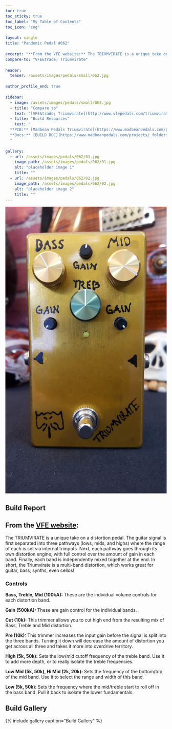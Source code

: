```yaml
---
toc: true
toc_sticky: true
toc_label: "My Table of Contents"
toc_icon: "cog"

layout: single
title: "Pandemic Pedal #062"

excerpt: "**From the VFE website:** The TRIUMVIRATE is a unique take on a distortion pedal. The guitar signal is first separated into three pathways (lows, mids, and highs) where the range of each is set via internal trimpots. Next, each pathway goes through its own distortion engine, with full control over the amount of gain in each band. Finally, each band is independently mixed together at the end. In short, the Triumvirate is a multi-band distortion, which works great for guitar, bass, synths, even cellos!"
compare-to: "VFE&trade; Triumvirate"

header:
  teaser: /assets/images/pedals/small/062.jpg

author_profile_end: true

sidebar:
  - image: /assets/images/pedals/small/062.jpg
  - title: "Compare to"
    text: "[VFE&trade; Triumvirate](http://www.vfepedals.com/triumvirate.html)"
  - title: "Build Resources"
    text: "
  **PCB:** [Madbean Pedals Triumvirate](https://www.madbeanpedals.com/projects/index.html)<br>
  **Docs:** [BUILD DOC](https://www.madbeanpedals.com/projects/_folders/VFE/docs/VFE_Triumvirate.zip)
  "

gallery:
  - url: /assets/images/pedals/062/01.jpg
    image_path: /assets/images/pedals/062/01.jpg
    alt: "placeholder image 1"
    title: ""
  - url: /assets/images/pedals/062/02.jpg
    image_path: /assets/images/pedals/062/02.jpg
    alt: "placeholder image 2"
    title: ""
---
```


[![header](/assets/images/pedals/062.jpg)](/assets/images/pedals/062.jpg)

## Build Report ##

## From the [VFE website](http://www.vfepedals.com/triumvirate.html):

The TRIUMVIRATE is a unique take on a distortion pedal. The guitar signal is first separated into three pathways (lows, mids, and highs) where the range of each is set via internal trimpots. Next, each pathway goes through its own distortion engine, with full control over the amount of gain in each band. Finally, each band is independently mixed together at the end. In short, the Triumvirate is a multi-band distortion, which works great for guitar, bass, synths, even cellos!

### Controls

**Bass, Treble, Mid (100kA):** These are the individual volume controls for each distortion band.

**Gain (500kA):** These are gain control for the individual bands.

**Cut (10k):** This trimmer allows you to cut high end from the resulting mix of Bass, Treble and Mid distortion.

**Pre (10k):** This trimmer increases the input gain before the signal is split into the three bands. Turning it down will decrease the amount of distortion you get across all three and takes it more into overdrive territory.

**High (5k, 50k):** Sets the low/mid cutoff frequency of the treble band. Use it to add more depth, or to really isolate the treble frequencies.

**Low Mid (5k, 50k), Hi Mid (2k, 20k):** Sets the frequency of the bottom/top of the mid band. Use it to select the range and width of this band.

**Low (5k, 50k):** Sets the frequency where the mid/treble start to roll off in the bass band. Pull it back to isolate the lower fundamentals.

## Build Gallery ##

{% include gallery caption="Build Gallery" %}